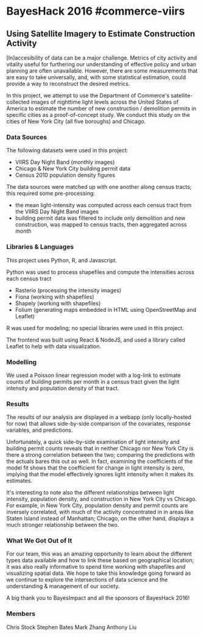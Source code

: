 BayesHack 2016 #commerce-viirs
======================

## Using Satellite Imagery to Estimate Construction Activity
[In]accesibility of data can be a major challenge.
Metrics of city activity and vitality useful for
furthering our understanding of effective policy and urban planning are often
unavailable. However, there are some measurements that are easy to take
universally, and, with some statistical estimation, could provide a way to
reconstruct the desired metrics.

In this project, we attempt to use the Department of Commerce's
satellite-collected images of nighttime light levels across the United States
of America to estimate the number of new construction / demolition permits in
specific cities as a proof-of-concept study. We conduct this study on the
cities of New York City (all five boroughs) and Chicago.

### Data Sources
The following datasets were used in this project:
* VIIRS Day Night Band (monthly images)
* Chicago & New York City building permit data
* Census 2010 population density figures

The data sources were matched up with one another along census tracts; this
required some pre-processing:
* the mean light-intensity was computed across each census tract from the VIIRS Day Night Band images
* building permit data was filtered to include only demolition and new construction, was mapped to census tracts, then aggregated across month

### Libraries & Languages
This project uses Python, R, and Javascript.

Python was used to process shapefiles and compute the intensities across each census tract
* Rasterio (processing the intensity images)
* Fiona (working with shapefiles)
* Shapely (working with shapefiles)
* Folium (generating maps embedded in HTML using OpenStreetMap and Leaflet)

R was used for modeling; no special libraries were used in this project.

The frontend was built using React & NodeJS, and used a library called Leaflet
to help with data visualization.

### Modelling
We used a Poisson linear regression model with a log-link to estimate counts of
building permits per month in a census tract given the light intensity and 
population density of that tract.

### Results
The results of our analysis are displayed in a webapp (only locally-hosted
for now) that allows side-by-side comparison of the covariates, response
variables, and predictions.

Unfortunately, a quick side-by-side examination of light intensity and building
permit counts reveals that in neither Chicago nor New York City is there a
strong correlation between the two; comparing the predictions with the actuals
bares this out as well. In fact, examining the coefficients of the model fit
shows that the coefficient for change in light intensity is zero, implying that
the model effectively ignores light intensity when it makes its estimates.

It's interesting to note also the different relationships between light
intensity, population density, and construction in New York City vs Chicago.
For example, in New York City, population density and permit counts are
inversely correlated, with much of the activity concentrated in in areas like
Staten Island instead of Manhattan; Chicago, on the other hand, displays a much
stronger relationship between the two.

### What We Got Out of It
For our team, this was an amazing opportunity to learn about the different types
data available and how to link these based on geographical location; it was also
really informative to spend time working with shapefiles and visualizing spatial
data. We hope to take this knowledge going forward as we continue to explore
the intersections of data science and the understanding & management of our society.

A big thank you to BayesImpact and all the sponsors of BayesHack 2016!

### Members
Chris Stock
Stephen Bates
Mark Zhang
Anthony Liu
